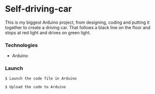 <h1>Self-driving-car</h1>
This is my biggest Arduino project, from designing, coding and putting it together to create a driving car. That follows a black line on the floor and stops at red light and drives on green light.

<h3>Technologies</h3>
 <ul>
  <li>Arduino</li>
 </ul>
  
<h3>Launch</h3>

```
$ Launch the code file in Arduino
```

```
$ Upload the code to Arduino
```
